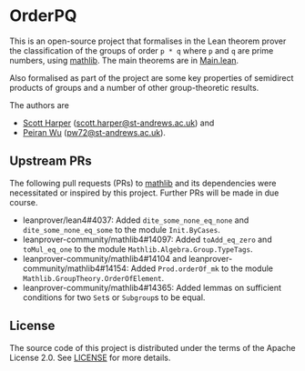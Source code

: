 # OrderPQ

This is an open-source project that formalises in the Lean theorem prover the classification of the groups of order `p * q` where `p` and `q` are prime numbers, using [mathlib](https://github.com/leanprover-community/mathlib4).
The main theorems are in [Main.lean](OrderPQ/Main.lean).

Also formalised as part of the project are some key properties of semidirect products of groups and a number of other group-theoretic results.

The authors are

- [Scott Harper](https://harper-scott.github.io) (scott.harper@st-andrews.ac.uk) and
- [Peiran Wu](https://github.com/wupr) (pw72@st-andrews.ac.uk).

## Upstream PRs

The following pull requests (PRs) to [mathlib](https://github.com/leanprover-community/mathlib4) and its dependencies were necessitated or inspired by this project.
Further PRs will be made in due course.

- leanprover/lean4#4037: Added `dite_some_none_eq_none` and `dite_some_none_eq_some` to the module `Init.ByCases`.
- leanprover-community/mathlib4#14097: Added `toAdd_eq_zero` and `toMul_eq_one` to the module `Mathlib.Algebra.Group.TypeTags`.
- leanprover-community/mathlib4#14104 and leanprover-community/mathlib4#14154: Added `Prod.orderOf_mk` to the module `Mathlib.GroupTheory.OrderOfElement`.
- leanprover-community/mathlib4#14365: Added lemmas on sufficient conditions for two `Set`s or `Subgroup`s to be equal.

## License

The source code of this project is distributed under the terms of the Apache License 2.0.
See [LICENSE](LICENSE) for more details.
